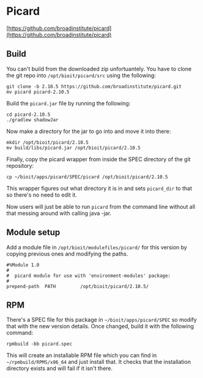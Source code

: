 # Picard

[https://github.com/broadinstitute/picard](https://github.com/broadinstitute/picard)

## Build

You can't build from the downloaded zip unfortuantely. You have to clone the git repo into `/opt/bioit/picard/src` using the following:

    git clone -b 2.10.5 https://github.com/broadinstitute/picard.git
    mv picard picard-2.10.5

Build the `picard.jar` file by running the following:

    cd picard-2.10.5
    ./gradlew shadowJar

Now make a directory for the jar to go into and move it into there:

    mkdir /opt/bioit/picard/2.10.5
    mv build/libs/picard.jar /opt/bioit/picard/2.10.5

Finally, copy the picard wrapper from inside the SPEC directory of the git repository:

    cp ~/bioit/apps/picard/SPEC/picard /opt/bioit/picard/2.10.5

This wrapper figures out what directory it is in and sets `picard_dir` to that so there's no need to edit it.

Now users will just be able to run `picard` from the command line without all that messing around with calling java -jar.

## Module setup

Add a module file in `/opt/bioit/modulefiles/picard/` for this version by copying previous ones and modifying the paths.

    #%Module 1.0
    #
    #  picard module for use with 'environment-modules' package:
    #
    prepend-path  PATH         /opt/bioit/picard/2.10.5/

## RPM

There's a SPEC file for this package in `~/bioit/apps/picard/SPEC` so modify that with the new version details. Once changed, build it with the following command:

    rpmbuild -bb picard.spec

This will create an installable RPM file which you can find in `~/rpmbuild/RPMS/x86_64` and just install that. It checks that the installation directory exists and will fail if it isn't there.
